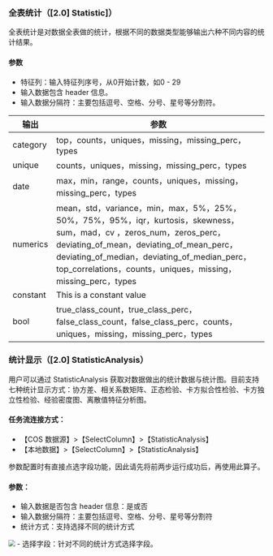 ### 全表统计（[2.0] Statistic]）
全表统计是对数据全表做的统计，根据不同的数据类型能够输出六种不同内容的统计结果。
#### 参数
- 特征列：输入特征列序号，从0开始计数，如0 - 29
- 输入数据包含 header 信息。
- 输入数据分隔符：主要包括逗号、空格、分号、星号等分割符。

| 输出 | 参数 | 
|---------|---------|
| category | top，counts，uniques，missing，missing_perc， types | 
| unique | counts，uniques，missing，missing_perc，types | 
| date | max，min，range，counts，uniques，missing，missing_perc，types | 
| numerics | mean，std，variance，min，max，5%，25%，50%，75%，95%，iqr，kurtosis，skewness，sum，mad，cv ，zeros_num，zeros_perc，deviating_of_mean，deviating_of_mean_perc，deviating_of_median，deviating_of_median_perc，top_correlations，counts，uniques，missing，missing_perc，types | 
| constant | This is a constant value | 
| bool | true_class_count，true_class_perc，false_class_count，false_class_perc，counts，uniques，missing，missing_perc，types |

### 统计显示（[2.0] StatisticAnalysis）
用户可以通过 StatisticAnalysis 获取对数据做出的统计数据与统计图。目前支持七种统计显示方式：协方差、相关系数矩阵、正态检验、卡方拟合性检验、卡方独立性检验、经验密度图、离散值特征分析图。

#### 任务流连接方式：
 - 【COS 数据源】>【SelectColumn】>【StatisticAnalysis】
 - 【本地数据】>【SelectColumn】>【StatisticAnalysis】

参数配置时有直接点选字段功能，因此请先将前两步运行成功后，再使用此算子。

#### 参数：
- 输入数据是否包含 header 信息：是或否
- 输入数据分隔符：主要包括逗号、空格、分号、星号等分割符
- 统计方式：支持选择不同的统计方式
<img src="https://main.qcloudimg.com/raw/557f879f1859ad1f824618aa26cc45d2.png" style="zoom:80%">     
- 选择字段：针对不同的统计方式选择字段。

